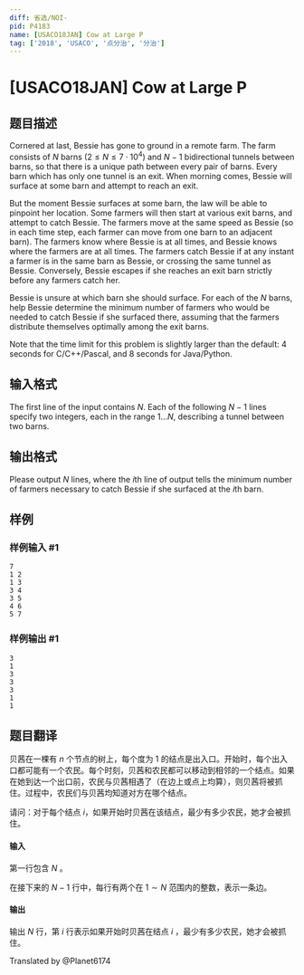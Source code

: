 ```yaml
---
diff: 省选/NOI-
pid: P4183
name: [USACO18JAN] Cow at Large P
tag: ['2018', 'USACO', '点分治', '分治']
---
```

# [USACO18JAN] Cow at Large P
## 题目描述

Cornered at last, Bessie has gone to ground in a remote farm. The farm consists of $N$ barns ($2 \leq N \leq 7 \cdot 10^4$) and $N-1$ bidirectional tunnels between barns, so that there is a unique path between every pair of barns. Every barn which has only one tunnel is an exit. When morning comes, Bessie will surface at some barn and attempt to reach an exit.

But the moment Bessie surfaces at some barn, the law will be able to pinpoint her location. Some farmers will then start at various exit barns, and attempt to catch Bessie. The farmers move at the same speed as Bessie (so in each time step, each farmer can move from one barn to an adjacent barn). The farmers know where Bessie is at all times, and Bessie knows where the farmers are at all times. The farmers catch Bessie if at any instant a farmer is in the same barn as Bessie, or crossing the same tunnel as Bessie. Conversely, Bessie escapes if she reaches an exit barn strictly before any farmers catch her.


Bessie is unsure at which barn she should surface. For each of the $N$ barns, help Bessie determine the minimum number of farmers who would be needed to catch Bessie if she surfaced there, assuming that the farmers distribute themselves optimally among the exit barns.


Note that the time limit for this problem is slightly larger than the default: 4 seconds for C/C++/Pascal, and 8 seconds for Java/Python.

## 输入格式

The first line of the input contains $N$. Each of the following $N-1$ lines specify two integers, each in the range $1 \ldots N$, describing a tunnel between two barns.

## 输出格式

Please output $N$ lines, where the $i$th line of output tells the minimum number of farmers necessary to catch Bessie if she surfaced at the $i$th barn.

## 样例

### 样例输入 #1
```
7
1 2
1 3
3 4
3 5
4 6
5 7
```
### 样例输出 #1
```
3
1
3
3
3
1
1
```
## 题目翻译

贝茜在一棵有 $n$ 个节点的树上，每个度为 $1$ 的结点是出入口。开始时，每个出入口都可能有一个农民。每个时刻，贝茜和农民都可以移动到相邻的一个结点。如果在她到达一个出口前，农民与贝茜相遇了（在边上或点上均算），则贝茜将被抓住。过程中，农民们与贝茜均知道对方在哪个结点。

请问：对于每个结点 $i$，如果开始时贝茜在该结点，最少有多少农民，她才会被抓住。

#### 输入

第一行包含 $N$  。

在接下来的 $N-1$  行中，每行有两个在 $1\sim N$   范围内的整数，表示一条边。

#### 输出

输出 $N$   行，第 $i$   行表示如果开始时贝茜在结点 $i$   ，最少有多少农民，她才会被抓住。

Translated by @Planet6174
